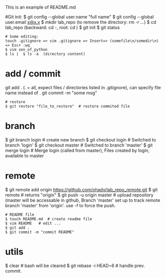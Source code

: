This is an example of README.md

#Git init:
$ git config --global user.name "full name"
$ git config --global user.email x@x.x 
$ mkdir lab_repo  (to remove the directory: rm -r ...)
$ cd lab_repo  (backward: cd -, root: cd )
$ git init
$ git status

	# Some editing:
	touch .gitignore => vim .gitignore => Insert=> (somefile\n/somedir\n)  => Esc+ :wq
	$ vim zen_of_python  
	$ ls |  $ ls -a  (directory content)

# add / commit 
git add . (. = all, expect files / directories listed in .gitignore), can specify file name instead of .
git commit -m "some msg"

	# restore 
	$ git restore "file_to_restore"  # restore commited file

# branch 
$ git branch login # create new branch
$ git checkout login  # Switched to branch 'login'
$ git checkout master  # Switched to branch 'master'
$ git merge login    #  Merge login  (called from master), Files created by login, available to master


# remote
$ git remote add origin https://github.com/ohadv/lab_repo_remote.git
$ git remote  # returns "origin"
$ git push -u origin master   # upload repository (master will be accessable in github, Branch 'master' set up to track remote branch 'master' from 'origin'. use -f to force the push.

	# README file
	$ touch README.md  # create readme file
	$ vim README   # edit ...
	$ git add .
	$ git commit -m "commit README"

# utils
$ clear   # bash will be cleared
$ git rebase -i HEAD~6  # handle prev. commit.






